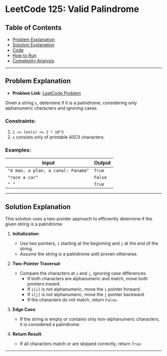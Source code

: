 # LeetCode 125: Valid Palindrome

## Table of Contents
- [Problem Explanation](#problem-explanation)
- [Solution Explanation](#solution-explanation)
- [Code](#code)
- [How to Run](#how-to-run)
- [Complexity Analysis](#complexity-analysis)

---

## Problem Explanation

- **Problem Link**: [LeetCode Problem](https://leetcode.com/problems/valid-palindrome/)

Given a string `s`, determine if it is a palindrome, considering only alphanumeric characters and ignoring cases.

### Constraints:
1. `1 <= len(s) <= 2 * 10^5`
2. `s` consists only of printable ASCII characters.

### Examples:

| Input                                   | Output |
|-----------------------------------------|--------|
| `"A man, a plan, a canal: Panama"`      | `True` |
| `"race a car"`                          | `False`|
| `" "`                                   | `True` |

---

## Solution Explanation

This solution uses a two-pointer approach to efficiently determine if the given string is a palindrome:

1. **Initialization**:
   - Use two pointers, `i` starting at the beginning and `j` at the end of the string.
   - Assume the string is a palindrome until proven otherwise.

2. **Two-Pointer Traversal**:
   - Compare the characters at `i` and `j`, ignoring case differences:
     - If both characters are alphanumeric and match, move both pointers inward.
     - If `s[i]` is not alphanumeric, move the `i` pointer forward.
     - If `s[j]` is not alphanumeric, move the `j` pointer backward.
     - If the characters do not match, return `False`.

3. **Edge Case**:
   - If the string is empty or contains only non-alphanumeric characters, it is considered a palindrome.

4. **Return Result**:
   - If all characters match or are skipped correctly, return `True`.

---
